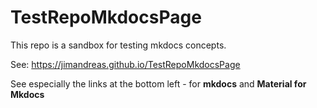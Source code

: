 TestRepoMkdocsPage
===================

This repo is a sandbox for testing mkdocs concepts.

See: https://jimandreas.github.io/TestRepoMkdocsPage

See especially the links at the bottom left - for
<b>mkdocs</b> and <b>Material for Mkdocs</b>


